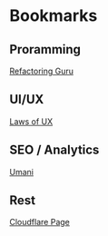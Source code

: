 # Bookmarks

## Proramming
[Refactoring Guru](https://refactoring.guru/)

## UI/UX
[Laws of UX](https://lawsofux.com/)

## SEO / Analytics
[Umani](https://umami.is/)

## Rest
[Cloudflare Page](https://pages.cloudflare.com/)